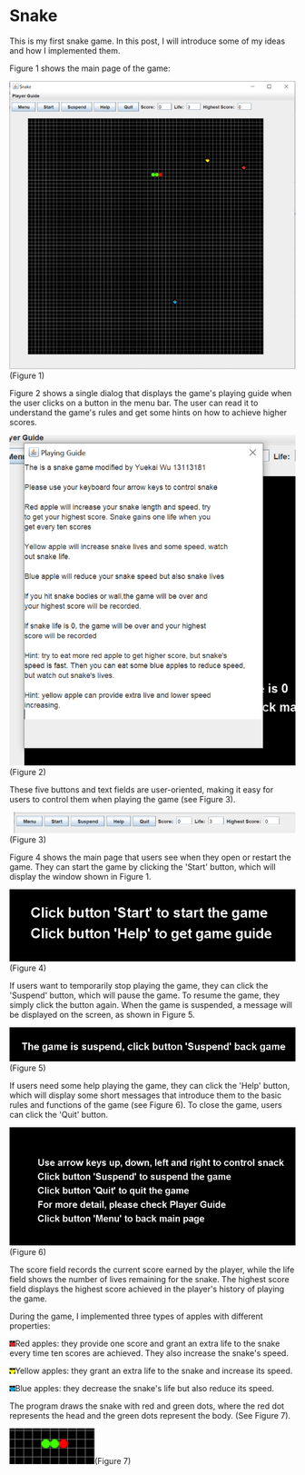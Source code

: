 # Snake

This is my first snake game. In this post, I will introduce some of my ideas and how I implemented them.

Figure 1 shows the main page of the game:

![My Image](Picture1.png)(Figure 1)

Figure 2 shows a single dialog that displays the game's playing guide when the user clicks on a button in the menu bar. The user can read it to understand the game's rules and get some hints on how to achieve higher scores.

![My Image](Picture2.png)(Figure 2)

These five buttons and text fields are user-oriented, making it easy for users to control them when playing the game (see Figure 3).

![My Image](Picture3.png) (Figure 3)

Figure 4 shows the main page that users see when they open or restart the game. They can start the game by clicking the 'Start' button, which will display the window shown in Figure 1.

![My Image](Picture4.png)(Figure 4)

If users want to temporarily stop playing the game, they can click the 'Suspend' button, which will pause the game. To resume the game, they simply click the button again. When the game is suspended, a message will be displayed on the screen, as shown in Figure 5.

![My Image](Picture5.png)(Figure 5)

If users need some help playing the game, they can click the 'Help' button, which will display some short messages that introduce them to the basic rules and functions of the game (see Figure 6). To close the game, users can click the 'Quit' button.

![My Image](Picture6.png)(Figure 6)

The score field records the current score earned by the player, while the life field shows the number of lives remaining for the snake. The highest score field displays the highest score achieved in the player's history of playing the game.

During the game, I implemented three types of apples with different properties:

![My Image](apple.png)Red apples: they provide one score and grant an extra life to the snake every time ten scores are achieved. They also increase the snake's speed.

![My Image](food.png)Yellow apples: they grant an extra life to the snake and increase its speed.

![My Image](poisonApple.png)Blue apples: they decrease the snake's life but also reduce its speed.

The program draws the snake with red and green dots, where the red dot represents the head and the green dots represent the body. (See Figure 7).

![My Image](Picture7.png)(Figure 7)

